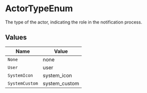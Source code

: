 # ActorTypeEnum

The type of the actor, indicating the role in the notification process.


## Values

| Name           | Value          |
| -------------- | -------------- |
| `None`         | none           |
| `User`         | user           |
| `SystemIcon`   | system_icon    |
| `SystemCustom` | system_custom  |